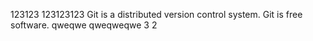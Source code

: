 123123
123123123
Git is a distributed version control system.
Git is free software.
qweqwe
qweqweqwe
3
2
